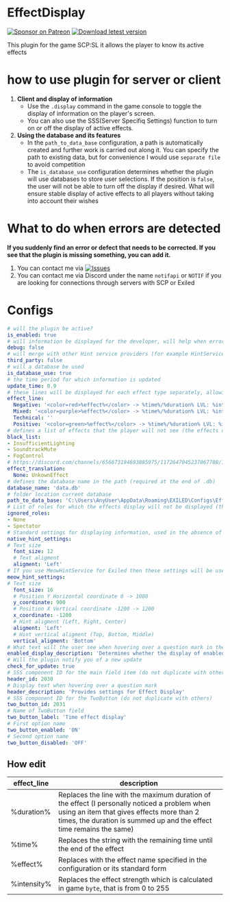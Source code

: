 # EffectDisplay
[![Sponsor on Patreon](https://img.shields.io/badge/sponsor-patreon-orange.svg)](https://www.patreon.com/NOTIF247)
[![Download letest version](https://img.shields.io/badge/download-latest-red.svg)](https://github.com/NOTIF-API/EffectDisplay/releases)

This plugin for the game SCP:SL it allows the player to know its active effects
# how to use plugin for server or client
1. **Client and display of information**
   - Use the `.display` command in the game console to toggle the display of information on the player's screen.
   - You can also use the SSS(Server Specifiq Settings) function to turn on or off the display of active effects.
2. **Using the database and its features**
   - In the `path_to_data_base` configuration, a path is automatically created and further work is carried out along it. You can specify the path to existing data, but for convenience I would use `separate file` to avoid competition
   - The `is_database_use` configuration determines whether the plugin will use databases to store user selections. If the position is `false`, the user will not be able to turn off the display if desired. What will ensure stable display of active effects to all players without taking into account their wishes
# What to do when errors are detected
**If you suddenly find an error or defect that needs to be corrected. If you see that the plugin is missing something, you can add it.**
1. You can contact me via [![Issues](https://img.shields.io/badge/problems-issues-red.svg)](https://github.com/NOTIF-API/EffectDisplay/issues)
2. You can contact me via Discord under the name `notifapi` or `NOTIF` if you are looking for connections through servers with SCP or Exiled
# Configs
```yaml
# will the plugin be active?
is_enabled: true
# will information be displayed for the developer, will help when errors are detected
debug: false
# will merge with other Hint service providers (for example HintServiceMeow) - if they are installed, it will switch itself
third_party: false
# will a database be used
is_database_use: true
# the time period for which information is updated
update_time: 0.9
# these lines will be displayed for each effect type separately, allowing you to customize them
effect_line:
  Negative: '<color=red>%effect%</color> -> %time%/%duration% LVL: %intensity%'
  Mixed: '<color=purple>%effect%</color> -> %time%/%duration% LVL: %intensity%'
  Technical: ''
  Positive: '<color=green>%effect%</color> -> %time%/%duration% LVL: %intensity%'
# defines a list of effects that the player will not see (the effects of the technical process are hidden)
black_list:
- InsufficientLighting
- SoundtrackMute
- FogControl
# https://discord.com/channels/656673194693885975/1172647045237067788/1172647045237067788 determines the name of the effect from the existing list to the one you specify
effect_translation:
  None: UnkownEffect
# defines the database name in the path (required at the end of .db)
database_name: 'data.db'
# folder location current database
path_to_data_base: 'C:\Users\AnyUser\AppData\Roaming\EXILED\Configs\EffectDisplay'
# List of roles for which the effects display will not be displayed (the roles of the dead are ignored without configs sets)
ignored_roles:
- None
- Spectator
# Standard settings for displaying information, used in the absence of any supported Hint providers
native_hint_settings:
# Text size
  font_size: 12
  # Text aligment
  aligment: 'Left'
# If you use MeowHintService for Exiled then these settings will be useful for customizing the display
meow_hint_settings:
# Text size
  font_size: 16
  # Position Y Horizontal coordinate 0 -> 1080
  y_coordinate: 900
  # Position X Vertical coordinate -1200 -> 1200
  x_coordinate: -1200
  # Hint aligment (Left, Right, Center)
  aligment: 'Left'
  # Hint vertical aligment (Top, Bottom, Middle)
  vertical_aligment: 'Bottom'
# What text will the user see when hovering over a question mark in the settings?
enabled_display_description: 'Determines whether the display of enabled effects is enabled, replaces .display in the console'
# Will the plugin notify you of a new update
check_for_update: true
# SSS component ID for the main field item (do not duplicate with others)
header_id: 2030
# Display text when hovering over a question mark
header_description: 'Provides settings for Effect Display'
# SSS component ID for the TwoButton (do not duplicate with others)
two_button_id: 2031
# Name of TwoButton field
two_button_label: 'Time effect display'
# First option name
two_button_enabled: 'ON'
# Second option name
two_button_disabled: 'OFF'
```
## How edit
| effect_line | description |
| ------------ | ----- |
| %duration%   | Replaces the line with the maximum duration of the effect (I personally noticed a problem when using an item that gives effects more than 2 times, the duration is summed up and the effect time remains the same) |
| %time%       | Replaces the string with the remaining time until the end of the effect |
| %effect%     | Replaces with the effect name specified in the configuration or its standard form |
| %intensity%  | Replaces the effect strength which is calculated in game `byte`, that is from 0 to 255 |
